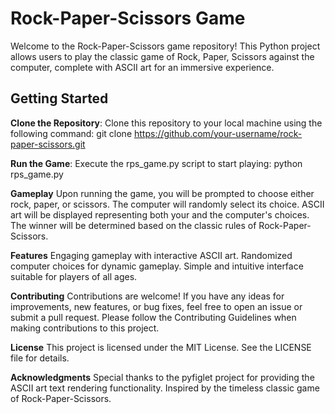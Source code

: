 # Rock-Paper-Scissors Game
Welcome to the Rock-Paper-Scissors game repository! This Python project allows users to play the classic game of Rock, Paper, Scissors against the computer, complete with ASCII art for an immersive experience.

## Getting Started
**Clone the Repository**: Clone this repository to your local machine using the following command:
git clone https://github.com/your-username/rock-paper-scissors.git

**Run the Game**: Execute the rps_game.py script to start playing:
python rps_game.py

**Gameplay**
Upon running the game, you will be prompted to choose either rock, paper, or scissors.
The computer will randomly select its choice.
ASCII art will be displayed representing both your and the computer's choices.
The winner will be determined based on the classic rules of Rock-Paper-Scissors.

**Features**
Engaging gameplay with interactive ASCII art.
Randomized computer choices for dynamic gameplay.
Simple and intuitive interface suitable for players of all ages.

**Contributing**
Contributions are welcome! If you have any ideas for improvements, new features, or bug fixes, feel free to open an issue or submit a pull request. Please follow the Contributing Guidelines when making contributions to this project.

**License**
This project is licensed under the MIT License. See the LICENSE file for details.

**Acknowledgments**
Special thanks to the pyfiglet project for providing the ASCII art text rendering functionality.
Inspired by the timeless classic game of Rock-Paper-Scissors.
